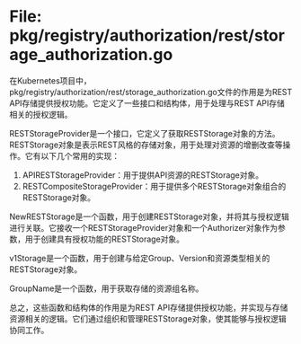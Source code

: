 # File: pkg/registry/authorization/rest/storage_authorization.go

在Kubernetes项目中，pkg/registry/authorization/rest/storage_authorization.go文件的作用是为REST API存储提供授权功能。它定义了一些接口和结构体，用于处理与REST API存储相关的授权逻辑。

RESTStorageProvider是一个接口，它定义了获取RESTStorage对象的方法。RESTStorage对象是表示REST风格的存储对象，用于处理对资源的增删改查等操作。它有以下几个常用的实现：

1. APIRESTStorageProvider：用于提供API资源的RESTStorage对象。
2. RESTCompositeStorageProvider：用于提供多个RESTStorage对象组合的RESTStorage对象。

NewRESTStorage是一个函数，用于创建RESTStorage对象，并将其与授权逻辑进行关联。它接收一个RESTStorageProvider对象和一个Authorizer对象作为参数，用于创建具有授权功能的RESTStorage对象。

v1Storage是一个函数，用于创建与给定Group、Version和资源类型相关的RESTStorage对象。

GroupName是一个函数，用于获取存储的资源组名称。

总之，这些函数和结构体的作用是为REST API存储提供授权功能，并实现与存储资源相关的逻辑。它们通过组织和管理RESTStorage对象，使其能够与授权逻辑协同工作。

